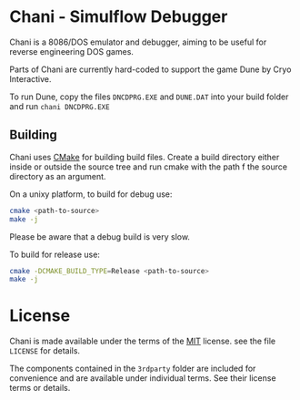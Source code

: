 # Chani - Simulflow Debugger

Chani is a 8086/DOS emulator and debugger, aiming to be useful for reverse 
engineering DOS games.

Parts of Chani are currently hard-coded to support the game Dune by Cryo 
Interactive.

To run Dune, copy the files `DNCDPRG.EXE` and `DUNE.DAT` into your build folder 
and run `chani DNCDPRG.EXE`

## Building

Chani uses [CMake][cmake] for building build files. Create a build directory 
either inside or outside the source tree and run cmake with the path f the 
source directory as an argument.

On a unixy platform, to build for debug use:

```sh
cmake <path-to-source>
make -j
```

Please be aware that a debug build is very slow.

To build for release use:

```sh
cmake -DCMAKE_BUILD_TYPE=Release <path-to-source>
make -j
```

# License

Chani is made available under the terms of the [MIT][mit] license. see the file 
`LICENSE` for details.

The components contained in the `3rdparty` folder are included for convenience 
and are available under individual terms. See their license terms or details.

[cmake]: https://cmake.org
[mit]: https://opensource.org/licenses/MIT
